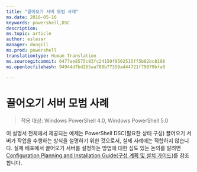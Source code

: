 ```yaml
---
title: "끌어오기 서버 모범 사례"
ms.date: 2016-05-16
keywords: powershell,DSC
description: 
ms.topic: article
author: eslesar
manager: dongill
ms.prod: powershell
translationtype: Human Translation
ms.sourcegitcommit: 6477ae8575c83fc24150f9502515ff5b82bc8198
ms.openlocfilehash: 94944d7bd265aa788b77359ad44721f79870bfa0

---
```


# 끌어오기 서버 모범 사례

>적용 대상: Windows PowerShell 4.0, Windows PowerShell 5.0

이 설명서 전체에서 제공되는 예제는 PowerShell DSC(필요한 상태 구성) 끌어오기 서버가 작업을 수행하는 방식을 설명하기 위한 것으로서, 실제 사례에는 적합하지 않습니다. 실제 배포에서 끌어오기 서버를 설정하는 방법에 대한 심도 있는 논의를 알려면 [Configuration Planning and Installation Guide(구성 계획 및 설치 가이드)](https://github.com/PowerShell/Whitepapers/blob/master/PullServerCPIG/PullServerCPIG.md)를 참조합니다.




<!--HONumber=Jun16_HO4-->


